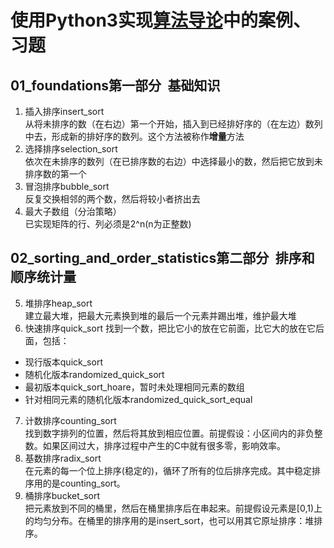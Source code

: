 # 使用Python3实现[算法导论](https://book.douban.com/subject/20432061/)中的案例、习题
## 01_foundations第一部分&ensp;基础知识
1. 插入排序insert_sort<br>
从将未排序的数（在右边）第一个开始，插入到已经排好序的（在左边）数列中去，形成新的排好序的数列。这个方法被称作**增量**方法
1. 选择排序selection_sort<br>
依次在未排序的数列（在已排序数的右边）中选择最小的数，然后把它放到未排序数的第一个
1. 冒泡排序bubble_sort<br>
反复交换相邻的两个数，然后将较小者挤出去
1. 最大子数组（分治策略）<br>
已实现矩阵的行、列必须是2^n(n为正整数)
## 02_sorting_and_order_statistics第二部分&ensp;排序和顺序统计量
5. 堆排序heap_sort<br>
建立最大堆，把最大元素换到堆的最后一个元素并踢出堆，维护最大堆
6. 快速排序quick_sort
找到一个数，把比它小的放在它前面，比它大的放在它后面，包括：<br>
* 现行版本quick_sort
* 随机化版本randomized_quick_sort
* 最初版本quick_sort_hoare，暂时未处理相同元素的数组
* 针对相同元素的随机化版本randomized_quick_sort_equal
7. 计数排序counting_sort<br>
找到数字排列的位置，然后将其放到相应位置。前提假设：小区间内的非负整数。如果区间过大，排序过程中产生的C中就有很多零，影响效率。
8. 基数排序radix_sort<br>
在元素的每一个位上排序(稳定的)，循环了所有的位后排序完成。其中稳定排序用的是counting_sort。
9. 桶排序bucket_sort<br>
把元素放到不同的桶里，然后在桶里排序后在串起来。前提假设元素是[0,1)上的均匀分布。在桶里的排序用的是insert_sort，也可以用其它原址排序：堆排序。